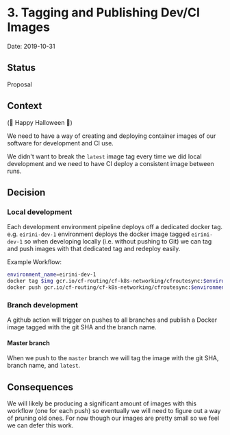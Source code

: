 # 3. Tagging and Publishing Dev/CI Images

Date: 2019-10-31

## Status

Proposal

## Context
(🎃 Happy Halloween 👻)

We need to have a way of creating and deploying container images of our software for development and CI use.

We didn't want to break the `latest` image tag every time we did local development and we need to have CI deploy a consistent image between runs.

## Decision

### Local development
Each development environment pipeline deploys off a dedicated docker tag.  e.g. `eirini-dev-1` environment deploys the 
docker image tagged `eirini-dev-1` so when developing locally (i.e. without pushing to Git)
we can tag and push images with that dedicated tag and redeploy easily.

Example Workflow:
```bash
environment_name=eirini-dev-1
docker tag $img gcr.io/cf-routing/cf-k8s-networking/cfroutesync:$environment_name
docker push gcr.io/cf-routing/cf-k8s-networking/cfroutesync:$environment_name
```

### Branch development
A github action will trigger on pushes to all branches and publish a Docker image tagged with the git SHA and the branch name.

#### Master branch
When we push to the `master` branch we will tag the image with the git SHA, branch name, and `latest`.

## Consequences

We will likely be producing a significant amount of images with this workflow (one for each push) so eventually we will need to figure out a way of pruning old ones.
For now though our images are pretty small so we feel we can defer this work.
